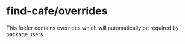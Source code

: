 # find-cafe/overrides

This folder contains overrides which will automatically be required by package users.
